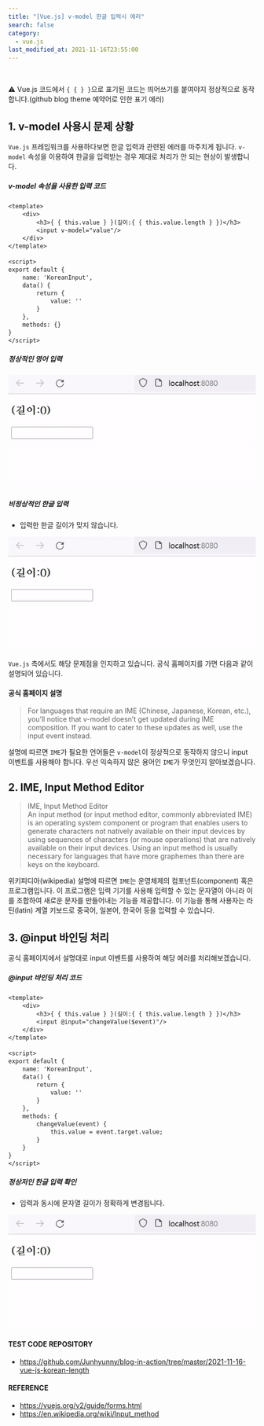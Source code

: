 ```yaml
---
title: "[Vue.js] v-model 한글 입력시 에러"
search: false
category:
  - vue.js
last_modified_at: 2021-11-16T23:55:00
---
```


<br>

⚠️ Vue.js 코드에서 `{ { } }`으로 표기된 코드는 띄어쓰기를 붙여야지 정상적으로 동작합니다.(github blog theme 예약어로 인한 표기 에러)

## 1. v-model 사용시 문제 상황
`Vue.js` 프레임워크를 사용하다보면 한글 입력과 관련된 에러를 마주치게 됩니다. 
`v-model` 속성을 이용하여 한글을 입력받는 경우 제대로 처리가 안 되는 현상이 발생합니다. 

##### v-model 속성을 사용한 입력 코드

```vue
<template>
    <div>
        <h3>{ { this.value } }(길이:{ { this.value.length } })</h3>
        <input v-model="value"/>
    </div>
</template>

<script>
export default {
    name: 'KoreanInput',
    data() {
        return {
            value: ''
        }
    },
    methods: {}
}
</script>
```

##### 정상적인 영어 입력
<p align="left"><img src="/images/vue-js-korean-length-1.gif"></p>

##### 비정상적인 한글 입력
- 입력한 한글 길이가 맞지 않습니다.

<p align="left"><img src="/images/vue-js-korean-length-2.gif"></p>

`Vue.js` 측에서도 해당 문제점을 인지하고 있습니다. 
공식 홈페이지를 가면 다음과 같이 설명되어 있습니다. 

#### 공식 홈페이지 설명

> For languages that require an IME (Chinese, Japanese, Korean, etc.), 
> you’ll notice that v-model doesn’t get updated during IME composition. 
> If you want to cater to these updates as well, use the input event instead.

설명에 따르면 `IME`가 필요한 언어들은 `v-model`이 정상적으로 동작하지 않으니 input 이벤트를 사용해야 합니다. 
우선 익숙하지 않은 용어인 `IME`가 무엇인지 알아보겠습니다.

## 2. IME, Input Method Editor

> IME, Input Method Editor<br>
> An input method (or input method editor, commonly abbreviated IME) is an operating system component or program 
> that enables users to generate characters not natively available on their input devices by using sequences of characters (or mouse operations) 
> that are natively available on their input devices. 
> Using an input method is usually necessary for languages that have more graphemes than there are keys on the keyboard. 

위키피디아(wikipedia) 설명에 따르면 `IME`는 운영체제의 컴포넌트(component) 혹은 프로그램입니다. 
이 프로그램은 입력 기기를 사용해 입력할 수 있는 문자열이 아니라 이를 조합하여 새로운 문자를 만들어내는 기능을 제공합니다. 
이 기능을 통해 사용자는 라틴(latin) 계열 키보드로 중국어, 일본어, 한국어 등을 입력할 수 있습니다.

## 3. @input 바인딩 처리
공식 홈페이지에서 설명대로 input 이벤트를 사용하여 해당 에러를 처리해보겠습니다.

##### @input 바인딩 처리 코드
```vue
<template>
    <div>
        <h3>{ { this.value } }(길이:{ { this.value.length } })</h3>
        <input @input="changeValue($event)"/>
    </div>
</template>

<script>
export default {
    name: 'KoreanInput',
    data() {
        return {
            value: ''
        }
    },
    methods: {
        changeValue(event) {
            this.value = event.target.value;
        }
    }
}
</script>
```

##### 정상저인 한글 입력 확인
- 입력과 동시에 문자열 길이가 정확하게 변경됩니다.

<p align="left"><img src="/images/vue-js-korean-length-3.gif"></p>

#### TEST CODE REPOSITORY
- <https://github.com/Junhyunny/blog-in-action/tree/master/2021-11-16-vue-js-korean-length>

#### REFERENCE
- <https://vuejs.org/v2/guide/forms.html>
- <https://en.wikipedia.org/wiki/Input_method>